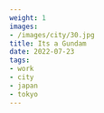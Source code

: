```yaml
---
weight: 1
images:
- /images/city/30.jpg
title: Its a Gundam
date: 2022-07-23
tags:
- work
- city
- japan
- tokyo
---
```

